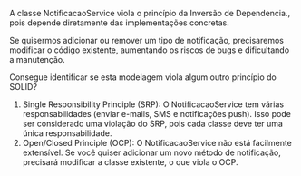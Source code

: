 A classe NotificacaoService viola o princípio da Inversão de Dependencia., pois depende diretamente das implementações concretas.

Se quisermos adicionar ou remover um tipo de notificação, precisaremos modificar o código existente, aumentando os riscos de bugs e dificultando a manutenção.

Consegue identificar se esta modelagem viola algum outro princípio do SOLID?
1. Single Responsibility Principle (SRP):
O NotificacaoService tem várias responsabilidades (enviar e-mails, SMS e notificações push). Isso pode ser considerado uma violação do SRP, pois cada classe deve ter uma única responsabilidade.
2. Open/Closed Principle (OCP):
O NotificacaoService não está facilmente extensível. Se você quiser adicionar um novo método de notificação, precisará modificar a classe existente, o que viola o OCP.